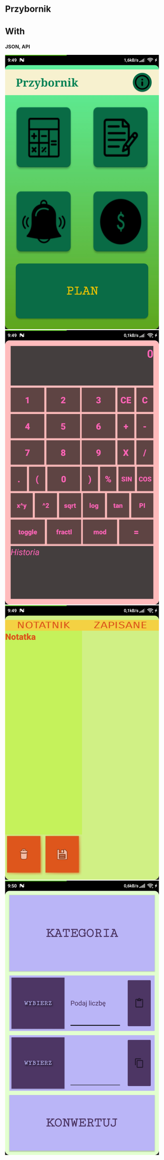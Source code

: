 # Przybornik

# With 

### JSON, API

![Alt text](https://github.com/maciejnalewajka/Przybornik/blob/master/img/img1.jpg)
</br>
![Alt text](https://github.com/maciejnalewajka/Przybornik/blob/master/img/img2.jpg)
</br>
![Alt text](https://github.com/maciejnalewajka/Przybornik/blob/master/img/img3.jpg)
</br>
![Alt text](https://github.com/maciejnalewajka/Przybornik/blob/master/img/img4.jpg)

